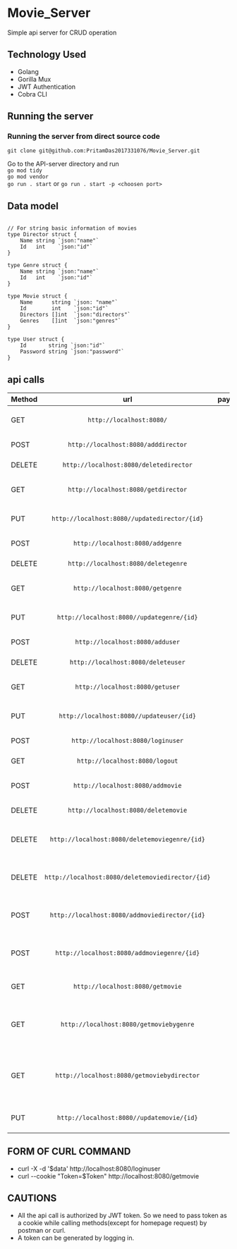 # Movie_Server #
Simple api server for CRUD operation <br>
## Technology Used ##
- Golang
- Gorilla Mux
- JWT Authentication
- Cobra CLI
## Running the server ##
### Running the server from direct source code ##
```git clone git@github.com:PritamDas2017331076/Movie_Server.git``` <br>

Go to the API-server directory and run <br>
```go mod tidy``` <br>
```go mod vendor``` <br>
```go run . start``` or ```go run . start -p <choosen port>```

## Data model ##
<pre><code>
// For string basic information of movies
type Director struct {
	Name string `json:"name"`
	Id   int    `json:"id"`
}

type Genre struct {
	Name string `json:"name"`
	Id   int    `json:"id"`
}

type Movie struct {
	Name      string `json: "name"`
	Id        int    `json:"id"`
	Directors []int  `json:"directors"`
	Genres    []int  `json:"genres"`
}

type User struct {
	Id       string `json:"id"`
	Password string `json:"password"`
}
</code></pre>

## api calls ##

| Method |                         url                          | payload | actions                             |
|--------|:----------------------------------------------------:|--------:|-------------------------------------|
| GET    |             ```http://localhost:8080/```             |      No | call home page                      |
| POST   |       ```http://localhost:8080/adddirector```        |     Yes | add new director                    |
| DELETE |      ```http://localhost:8080/deletedirector```      |      No | delete director                     |
| GET    |       ```http://localhost:8080/getdirector```        |      No | get all the directors               |
| PUT    |   ```http://localhost:8080//updatedirector/{id}```   |     Yes | update director by id               |
| POST   |         ```http://localhost:8080/addgenre```         |     Yes | add new genre                       |
| DELETE |       ```http://localhost:8080/deletegenre```        |      No | delete genre                        |
| GET    |         ```http://localhost:8080/getgenre```         |      No | get all the genres                  |
| PUT    |    ```http://localhost:8080//updategenre/{id}```     |     Yes | update genre by id                  |
| POST   |         ```http://localhost:8080/adduser```          |     Yes | add new user                        |
| DELETE |        ```http://localhost:8080/deleteuser```        |      No | delete user                         |
| GET    |         ```http://localhost:8080/getuser```          |      No | get all the users                   |
| PUT    |     ```http://localhost:8080//updateuser/{id}```     |     Yes | update director by id               |
| POST   |        ```http://localhost:8080/loginuser```         |     Yes | login  user                         |
| GET    |          ```http://localhost:8080/logout```          |      No | logout user                         |
| POST   |         ```http://localhost:8080/addmovie```         |     Yes | add a new movie                     |
| DELETE |       ```http://localhost:8080/deletemovie```        |      No | delete a movie                      |
| DELETE |  ```http://localhost:8080/deletemoviegenre/{id}```   |      No | delete a movie genre in movie       |
| DELETE | ```http://localhost:8080/deletemoviedirector/{id}``` |      No | delete a movie director in movie    |
| POST   |  ```http://localhost:8080/addmoviedirector/{id}```   |     Yes | add a movie director in movie       |
| POST   |    ```http://localhost:8080/addmoviegenre/{id}```    |     Yes | add a movie genre in movie          |
| GET    |         ```http://localhost:8080/getmovie```         |      No | get all the movies                  |
| GET    |     ```http://localhost:8080/getmoviebygenre```      |      No | get all the movies by a genre id    |
| GET    |    ```http://localhost:8080/getmoviebydirector```    |      No | get all the movies by a director id |
| PUT    |    ```http://localhost:8080//updatemovie/{id}```     |     Yes | update movie by id                  |

## FORM OF CURL COMMAND ##
- curl -X -d '$data' http://localhost:8080/loginuser
- curl --cookie "Token=$Token" http://localhost:8080/getmovie


## CAUTIONS ##
- All the api call is authorized by JWT token. So we need to pass token as a cookie while calling methods(except for homepage request) by postman or curl.
- A token can be generated by logging in.